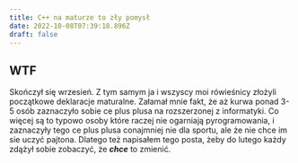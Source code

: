 ```yaml
---
title: C++ na maturze to zły pomysł
date: 2022-10-08T07:39:18.896Z
draft: false
---
```

## WTF

Skończył się wrzesień. Z tym samym ja i wszyscy moi rówieśnicy złożyli początkowe deklaracje maturalne. Załamał mnie fakt, że aż kurwa ponad 3-5 osób zaznaczyło sobie ce plus plusa na rozszerzonej z informatyki. Co więcej są to typowo osoby które raczej nie ogarniają pyrogramowania, i zaznaczyły tego ce plus plusa conajmniej nie dla sportu, ale że nie chce im sie uczyć pajtona. Dlatego też napisałem tego posta, żeby do lutego każdy zdążył sobie zobaczyć, że ***chce*** to zmienić.